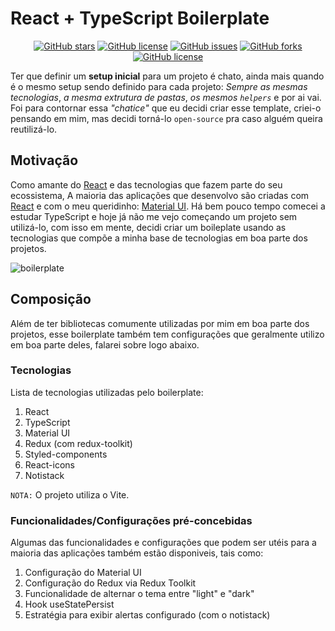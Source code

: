 # React + TypeScript Boilerplate

<p align="center">
<a href="https://github.com/Francisco-Fetapi/react-typescript-mui-boilerplate/stargazers"><img alt="GitHub stars" src="https://img.shields.io/github/stars/Francisco-Fetapi/react-typescript-mui-boilerplate?style=plastic"></a>
<a href="https://github.com/Francisco-Fetapi/react-typescript-mui-boilerplate"><img alt="GitHub license" src="https://img.shields.io/badge/Exercise-For%20trainning-orange"></a>
<a href="https://github.com/Francisco-Fetapi/react-typescript-mui-boilerplate/issues"><img alt="GitHub issues" src="https://img.shields.io/github/issues/Francisco-Fetapi/react-typescript-mui-boilerplate?style=plastic"></a>
<a href="https://github.com/Francisco-Fetapi/react-typescript-mui-boilerplate/network"><img alt="GitHub forks" src="https://img.shields.io/github/forks/Francisco-Fetapi/react-typescript-mui-boilerplate?style=plastic"></a>
<a href="https://github.com/Francisco-Fetapi/react-typescript-mui-boilerplate"><img alt="GitHub license" src="https://img.shields.io/github/license/Francisco-Fetapi/react-typescript-mui-boilerplate?style=plastic"></a>
</p>

Ter que definir um **setup inicial** para um projeto é chato, ainda mais quando é o mesmo setup sendo definido para cada projeto: _Sempre as mesmas tecnologias_, _a mesma extrutura de pastas_, _os mesmos `helpers`_ e por ai vai. Foi para contornar essa _"chatice"_ que eu decidi criar esse template, criei-o pensando em mim, mas decidi torná-lo `open-source` pra caso alguém queira reutilizá-lo.

## Motivação

Como amante do [React](https://reactjs.org/) e das tecnologias que fazem parte do seu ecossistema, A maioria das aplicações que desenvolvo são criadas com [React](https://reactjs.org/) e com o meu queridinho: [Material UI](https://mui.com/pt/). Há bem pouco tempo comecei a estudar TypeScript e hoje já não me vejo começando um projeto sem utilizá-lo, com isso em mente, decidi criar um boileplate usando as tecnologias que compõe a minha base de tecnologias em boa parte dos projetos.

![boilerplate](https://user-images.githubusercontent.com/74926014/185883270-02fa36f7-3b74-4157-a360-5e4ea049dd97.PNG)

## Composição

Além de ter bibliotecas comumente utilizadas por mim em boa parte dos projetos, esse boilerplate também tem configurações que geralmente utilizo em boa parte deles, falarei sobre logo abaixo.

### Tecnologias
Lista de tecnologias utilizadas pelo boilerplate:

1. React
2. TypeScript
3. Material UI
4. Redux (com redux-toolkit)
5. Styled-components
6. React-icons
7. Notistack

`NOTA:` O projeto utiliza o Vite.

### Funcionalidades/Configurações pré-concebidas
Algumas das funcionalidades e configurações que podem ser utéis para a maioria das aplicações também estão disponiveis, tais como:

1. Configuração do Material UI
2. Configuração do Redux via Redux Toolkit
3. Funcionalidade de alternar o tema entre "light" e "dark"
4. Hook useStatePersist
5. Estratégia para exibir alertas configurado (com o notistack)

